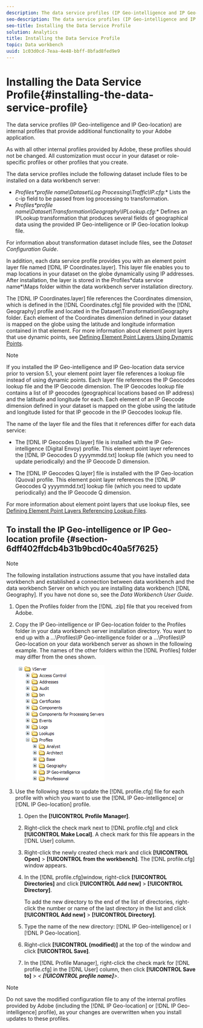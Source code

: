 ```yaml
---
description: The data service profiles (IP Geo-intelligence and IP Geo-location) are internal profiles that provide additional functionality to your Adobe application.
seo-description: The data service profiles (IP Geo-intelligence and IP Geo-location) are internal profiles that provide additional functionality to your Adobe application.
seo-title: Installing the Data Service Profile
solution: Analytics
title: Installing the Data Service Profile
topic: Data workbench
uuid: 1c03d0cd-7eaa-4e48-bbff-8bfad8fed9e9
---
```


# Installing the Data Service Profile{#installing-the-data-service-profile}

The data service profiles (IP Geo-intelligence and IP Geo-location) are internal profiles that provide additional functionality to your Adobe application.

 As with all other internal profiles provided by Adobe, these profiles should not be changed. All customization must occur in your dataset or role-specific profiles or other profiles that you create.

The data service profiles include the following dataset include files to be installed on a data workbench server:

* **Profiles\*profile name*\Dataset\Log Processing\Traffic\IP.cfg:** Lists the c-ip field to be passed from log processing to transformation. 
* **Profiles\*profile name*\Dataset\Transformation\Geography\IPLookup.cfg:** Defines an IPLookup transformation that produces several fields of geographical data using the provided IP Geo-intelligence or IP Geo-location lookup file.

For information about transformation dataset include files, see the *Dataset Configuration Guide*.

In addition, each data service profile provides you with an element point layer file named [!DNL IP Coordinates.layer]. This layer file enables you to map locations in your dataset on the globe dynamically using IP addresses. After installation, the layer is stored in the Profiles\*data service name*\Maps folder within the data workbench server installation directory.

The [!DNL IP Coordinates.layer] file references the Coordinates dimension, which is defined in the [!DNL Coordinates.cfg] file provided with the [!DNL Geography] profile and located in the Dataset\Transformation\Geography folder. Each element of the Coordinates dimension defined in your dataset is mapped on the globe using the latitude and longitude information contained in that element. For more information about element point layers that use dynamic points, see [Defining Element Point Layers Using Dynamic Points](../../../../home/c-geo-oview/c-wk-img-lyrs/c-elmt-pt-lyrs/c-elmt-pt-lyrs-ref-lkp-files/c-elmt-pt-lyr-file-frmt/c-dyn-pts.md#concept-77ae65bedc3f465489bc135ae7e3c2f3).

>[!NOTE]
>
>If you installed the IP Geo-intelligence and IP Geo-location data service prior to version 5.1, your element point layer file references a lookup file instead of using dynamic points. Each layer file references the IP Geocodes lookup file and the IP Geocode dimension. The IP Geocodes lookup file contains a list of IP geocodes (geographical locations based on IP address) and the latitude and longitude for each. Each element of an IP Geocode dimension defined in your dataset is mapped on the globe using the latitude and longitude listed for that IP geocode in the IP Geocodes lookup file.

The name of the layer file and the files that it references differ for each data service:

* The [!DNL IP Geocodes D.layer] file is installed with the IP Geo-intelligence (Digital Envoy) profile. This element point layer references the [!DNL IP Geocodes D yyyymmdd.txt] lookup file (which you need to update periodically) and the IP Geocode D dimension. 

* The [!DNL IP Geocodes Q.layer] file is installed with the IP Geo-location (Quova) profile. This element point layer references the [!DNL IP Geocodes Q yyyymmdd.txt] lookup file (which you need to update periodically) and the IP Geocode Q dimension.

For more information about element point layers that use lookup files, see [Defining Element Point Layers Referencing Lookup Files](../../../../home/c-geo-oview/c-wk-img-lyrs/c-elmt-pt-lyrs/c-elmt-pt-lyrs-ref-lkp-files/c-elmt-pt-lyrs-ref-lkp-files.md#concept-c40bd0890a984112bce831b596827f0f).

## To install the IP Geo-intelligence or IP Geo-location profile {#section-6dff402ffdcb4b31b9bcd0c40a5f7625}

>[!NOTE]
>
>The following installation instructions assume that you have installed data workbench and established a connection between data workbench and the data workbench Server on which you are installing data workbench [!DNL Geography]. If you have not done so, see the *Data Workbench User Guide*.

1. Open the Profiles folder from the [!DNL .zip] file that you received from Adobe. 
1. Copy the IP Geo-intelligence or IP Geo-location folder to the Profiles folder in your data workbench server installation directory. You want to end up with a ...\Profiles\IP Geo-intelligence folder or a ...\Profiles\IP Geo-location on your data workbench server as shown in the following example. The names of the other folders within the [!DNL Profiles] folder may differ from the ones shown.

   ![](assets/Geo_installProfiles_dirIP.png)

1. Use the following steps to update the [!DNL profile.cfg] file for each profile with which you want to use the [!DNL IP Geo-intelligence] or [!DNL IP Geo-location] profile.

    1. Open the **[!UICONTROL Profile Manager]**. 
    1. Right-click the check mark next to [!DNL profile.cfg] and click **[!UICONTROL Make Local]**. A check mark for this file appears in the [!DNL User] column. 
    
    1. Right-click the newly created check mark and click **[!UICONTROL Open]** > **[!UICONTROL from the workbench]**. The [!DNL profile.cfg] window appears. 
    
    1. In the [!DNL profile.cfg]window, right-click **[!UICONTROL Directories]** and click **[!UICONTROL Add new]** > **[!UICONTROL Directory]**.

       To add the new directory to the end of the list of directories, right-click the number or name of the last directory in the list and click **[!UICONTROL Add new]** > **[!UICONTROL Directory]**. 
    
    1. Type the name of the new directory: [!DNL IP Geo-intelligence] or I [!DNL P Geo-location]. 
    
    1. Right-click **[!UICONTROL (modified)]** at the top of the window and click **[!UICONTROL Save]**. 
    
    1. In the [!DNL Profile Manager], right-click the check mark for [!DNL profile.cfg] in the [!DNL User] column, then click **[!UICONTROL Save to]** > *< **[!UICONTROL profile name]**>*.

>[!NOTE]
>
>Do not save the modified configuration file to any of the internal profiles provided by Adobe (including the [!DNL IP Geo-location] or [!DNL IP Geo-intelligence] profile), as your changes are overwritten when you install updates to these profiles.

